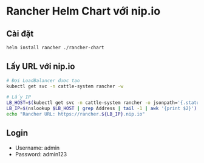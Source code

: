 # Rancher Helm Chart với nip.io

## Cài đặt

```bash
helm install rancher ./rancher-chart
```

## Lấy URL với nip.io

```bash
# Đợi LoadBalancer được tạo
kubectl get svc -n cattle-system rancher -w

# Lấy IP
LB_HOST=$(kubectl get svc -n cattle-system rancher -o jsonpath='{.status.loadBalancer.ingress[0].hostname}')
LB_IP=$(nslookup $LB_HOST | grep Address | tail -1 | awk '{print $2}')
echo "Rancher URL: https://rancher.${LB_IP}.nip.io"
```

## Login

- Username: admin
- Password: admin123
